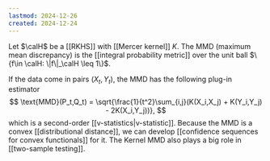 ```yaml
---
lastmod: 2024-12-26
created: 2024-12-24
---
```


Let $\calH$ be a [[RKHS]] with [[Mercer kernel]] $K$. The MMD (maximum mean discrepancy) is the [[integral probability metric]] over the unit ball $\{f\in \calH: \|f\|_\calH \leq 1\}$. 

If the data come in pairs $(X_t,Y_t)$, the MMD has the following plug-in estimator 
$$
\text{MMD}(P_t,Q_t) = \sqrt{\frac{1}{t^2}\sum_{i,j}(K(X_i,X_j) + K(Y_i,Y_j) - 2K(X_i,Y_j))},
$$
which is a second-order [[v-statistics|v-statistic]]. Because the MMD is a convex [[distributional distance]], we can develop [[confidence sequences for convex functionals]] for it. The Kernel MMD also plays a big role in [[two-sample testing]]. 
